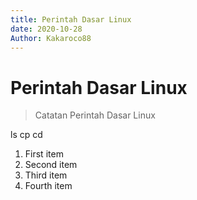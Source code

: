 ```yaml
---
title: Perintah Dasar Linux
date: 2020-10-28
Author: Kakaroco88
---
```

# Perintah Dasar Linux
> Catatan Perintah Dasar Linux

ls
cp
cd

1. First item
2. Second item
3. Third item
4. Fourth item

